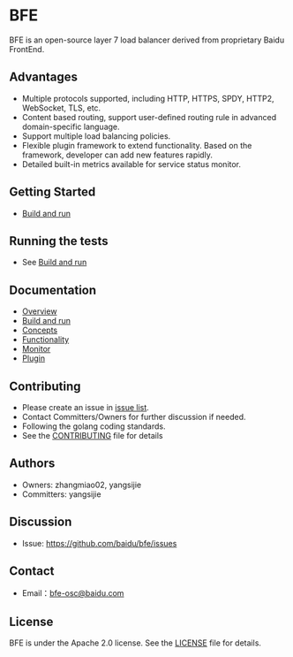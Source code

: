# BFE
BFE is an open-source layer 7 load balancer derived from proprietary Baidu FrontEnd.

## Advantages
- Multiple protocols supported, including HTTP, HTTPS, SPDY, HTTP2, WebSocket, TLS, etc.
- Content based routing, support user-defined routing rule in advanced domain-specific language.
- Support multiple load balancing policies.
- Flexible plugin framework to extend functionality. Based on the framework, developer can add new features rapidly.
- Detailed built-in metrics available for service status monitor.

## Getting Started
- [Build and run](docs/en_us/install.md)

## Running the tests
- See [Build and run](docs/en_us/install.md)

## Documentation
- [Overview](docs/en_us/overview.md)
- [Build and run](docs/en_us/install.md)
- [Concepts](docs/en_us/concept.md)
- [Functionality](docs/en_us/functionality.md)
- [Monitor](docs/en_us/monitor.md)
- [Plugin](docs/en_us/modules.md)

## Contributing
- Please create an issue in [issue list](http://github.com/baidu/bfe/issues).
- Contact Committers/Owners for further discussion if needed.
- Following the golang coding standards.
- See the [CONTRIBUTING](CONTRIBUTING.md) file for details

## Authors
- Owners: zhangmiao02, yangsijie
- Committers: yangsijie

## Discussion
- Issue: https://github.com/baidu/bfe/issues

## Contact
- Email：bfe-osc@baidu.com

## License
BFE is under the Apache 2.0 license. See the [LICENSE](LICENSE) file for details.

